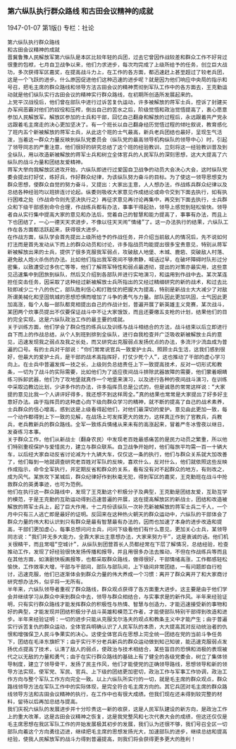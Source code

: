 ### 第六纵队执行群众路线  和古田会议精神的成就

1947-01-07
第1版()
专栏：社论

    第六纵队执行群众路线
    和古田会议精神的成就
    晋冀鲁豫人民解放军第六纵队是本区比较年轻的兵团，过去它曾因作战较差和群众工作不好背过很重的包袱，七月自卫战争以来，他们力求进步，每次均完成了上级所给予的任务，创立巨大战功，多次获得军区嘉奖，在提高战斗力上，在工作的各方面，都迅速赶上甚至超过了较老兵团，这是一个飞跃的进步。什么原因促进他们这种迅速的进步呢？就是因为他们响应中央局的指示和号召，把毛主席的群众路线和领导方法古田会议的精神贯彻到军队工作中的各方面去，王克勤运动就是他们纵队实行古田会议的精神实行群众路线，在初期所创造所发展起来的。
    上党平汉战役后，他们曾在部队中进行过诉苦复仇运动，许多被解放的蒋军士兵，控诉了封建买办军阀恶霸对他们的奴役和压榨，倒出自己的苦水之后，阶级觉悟和政治觉悟提高了，衷心愿意参加人民解放军。解放区参加的士兵和干部，回忆自己翻身和解放的过程后，永远跟着共产党永远跟着毛主席走的决心更加坚决了。有一个班长以自己翻身经历觉悟过程的倾吐叙说，教育感化了班内五个新被解放的蒋军士兵，从此这个班的士气最高，新兵老兵团结也最好，呈现生气活泼，当着这一群众力量反映到纵队党委员会（纵队党的最高领导机构纵队的领导中心）时，引起了领导同志的严重注意，他们很好的研究总结了这个班的经验教训，立刻将这一经验教训普及到全纵队，用以改造新被解放的蒋军士兵和树立全体官兵的人民军队的深刻思想，这大大提高了六纵队的战斗力量和团结友爱精神。
    蒋军大举向我解放区进攻开始，六纵队即进行过爱国自卫战争的动员大会决心大会，这时纵队党委会提出打好仗，练好兵，作好群众纪律，为该纵队努力奋斗的目标。为了使这一领导思想变为群众思想，使群众自觉的努力奋斗，又提出：大家出主意，人人想办法，作战练兵群众纪律以及总结各种经验均以班排连讨论起。纵委则吸收大家意见作成结论或命令交到下面去执行，如有执行困难之处（作战命令则先坚决执行之）再征求意见再讨论再集中，再交到下面去执行，士兵群众和下级干部感到命令合理，作战练兵都有办法，事事干得起劲，领导上感觉到轻松愉快。领导者自从实行集中提高大家的意见和办法后，觉着自己的智慧和能力提高了，事事有办法，而且上下也团结了，一心一德天天求进步，不像以往天天闹“情绪”了。这一办法执行的结果，六纵队工作在各方面都活跃起来，获得很大进步。
    在作战方面，纵队学会首先提出上级所给予的作战任务，并介绍当前敌人的情况后，先不说如何打法而是首先发动从下而上的群众动员和讨论，许多指战员均能提出很多宝贵意见，特别从蒋军新被解放出来的士兵，提供了很多克服我军弱点，攻破敌人地堡、木城、鹿砦、突破敌人村落、避免敌人炮火杀伤的办法。比如他们指出我军夜间不够肃静，喊话过早，在破坏障碍时队形过分密集，以致遭受过多伤亡等等，他们了解蒋军特性和弱点最透彻，提出的对策亦最实用，这些意见迅速集中到团旅到纵队，然后又介绍到各部队并进行实地演习，和运用到作战中去。某次某连担任突击任务，因采取了这种经过新被解放士兵所指出的又经过精细研究的新的战术，和过去比较即减少二十八的伤亡，部队胜利信心和打胜仗的把握大为提高，特别是新战士大大减少了对敌所谓美械化和坚固筑城的思想恐惧而增加了斗争的勇气与力量。部队因此更加巩固，士气因此更加高涨，每个人每一部队都竞相提出自己的作战计划，普遍开展了新英雄主义竞赛，某次战斗，某团两个炊事员提出不仅要保证战斗中不让大家饿饭，而且还要缴五支枪的计划，结果他们的目的完全实现。这是六纵队政治工作的最主要的成就。
    关于训练方面，他们学会了群众性的练兵以及训练与战斗相结合的方法，战斗结束以后立即进行自下而上的作战总结，从个人到班到排到全纵队，进行自我检查并广泛吸收新被解放士兵的意见，迅速发现我之弱点及我之长处，而又研究出克服弱点发扬优点的办法，多流汗少流血成为普遍的口号。有的士兵对干部说：“你们常常说官兵一致爱护士兵、照顾士兵生活，这我们感到很好，但最大的爱护士兵，是干部的战术高指挥好，打仗少死个人”，这也推动了干部的虚心学习向上。在士兵中普遍发挥一技之长，上级则负总结责任上下一致提高技术，反对一切形式和教条，一切为了战斗的实际需要，比如他们为了适应夜间战斗排除武器故障的需要，他们蒙着眼睛练习拆卸武器，他们为了攻地堡就真作一个地堡来演习，以及进行各种的夜间战斗演习，在训练中采取边教边比划，少讲多作的办法，许多指挥员总是公式的，但是诚恳的常常这样说：“大家提的意见比我一个人讲评好得多，我还想不到这样周全。”真的结果也常常是大家提出了好多好主意好办法。由于指挥员的这种虚心向下级向群众学习的精神，就不断的提高了自己的战术素养，士兵群众的信心增高，感到这是上级看得起他们，对他们最深切的爱护。意见由此更加一致，每一个动作都得到上下一致的见解，在战场上可发挥更大的效力，这样真正作到了官教兵，兵教兵，老兵教新兵的群众路线。全军一致练兵情绪从来未有的高涨起来，冒着严冬冰雪夜以继日，发奋练习本事。
    关于群众工作，他们从新战士（翻身农民）中发现老百姓最感痛苦的是民力动员之繁重，所以他们特别重视保护与爱惜民力，建立与群众联系。自卫战争开始时，他们每旅平均需一百一十辆大车，以后经大家自动反省讨论减为十九辆大车，仅仅这一条的执行，他们与群众关系就大加改善了，他们每到一地就调查研究老百姓对军队的反映，喜欢什么，反对什么，他们就依照这些反映作成指示，命令全军执行，并定期反省和群众的关系，看有没有对不起群众的地方，有则改之，成为风气。某旅攻下某城后，群众纪律好作到秋毫无犯，得到军区的嘉奖，王克勤班在战斗中抢救群众的英勇事迹，也可为范例。
    他们在执行这一群众路线中，发现了王克勤这个积极分子及典型，王克勤是团结友爱，互助互学的模范，于是王克勤的互助运动得到迅速普遍的开展，这在提高解放区的新战士，团结和改造被解放的蒋军士兵上，起了巨大作用，十二月份该纵队一次补充新被解放的蒋军士兵二千人，一个月中只有三人逃亡即是最好的证明。反回来在这种热火朝天的群众运动中，六纵队的干部体会了群众力量的伟大和认识到只有群众是最有智慧最有办法的，因而也加速了本身的进步改造和提高，干部们更加虚心，每事总想问问士兵，问问下级看他们有什么意见，更加关心士兵，某领导同志说：“我们并无多大能力，全靠大家出主意想办法，大家来努力干”，这是衷诚的话。他们机关很精干，而且常唱“空城计”，从纵队到团营首长人员都经常在下层了解情况，总结经验，检查推动工作，发现了好经验很快发扬传播和报导，并且用很多办法去推动，不但在作战练兵等而且在其他方面，如演剧快板画报等，也都采取群众路线，做得很好，干部情绪高涨，工作都感轻松愉快，工作效率大增，干部与干部间，部队与部队间，上下级间非常团结，一有问题即自行检讨，迅速克服，他们已逐渐体会到群众力量的伟大养成一个习惯：离开了群众离开了和大家商讨研究想办法外，似乎将一无所有。
    半年来，六纵队领导者重视了群众路线，群众观点获得了各方面重大进步。这主要是由于他们学会并继续学习从群众中来到群众中去，领导与群众相结合，与实事求是的新作风。半年来经验证明，只有实行群众路线才能发挥群众的积极性与热情、智慧与创造力，才能迅速接受新的事物和好的典型，才能发现并团结积极分子战斗英雄和模范工作者，才能使部队特别干部得到改造和进步。半年来经验证明：一切的进步只能从克服戈尔洛夫的观点和教条主义中才能产生；由于普遍实行诉苦复仇的群众运动，全体官兵明确认识了人民军队的本质，大大提高其对反动统治者的仇恨和增强保卫人民斗争果实的决心。这使全体官兵在思想上完全统一团结在党的当前斗争任务下，团结在毛泽东旗帜下；由于实行不分老兵新兵的群众运动做到知己知彼，能迅速克服弱点发扬优点提高了技术，认清了敌人的弱点，使政治与技术相结合，某些盲目的恐惧和消极的表现被代之以无敌的力量和勇气；由于在实行群众路线的基础上有了健全的各级党委会，树立了集体领导制度，建立了领导骨干，发扬了民主作风，他们才能使党的正确领导路线，思想领导和新的领导方法实现，使军党、军民、官兵、上下级的团结更加密切，政治工作与军事工作协调，政治工作方向与整个军队工作方向完全一致。以上六纵队所实行的一切，就是毛主席的群众观点，群众路线领导方法在军队工作中的实际体现，是完全符合毛主席方向的。其它兵团对毛主席的群众路线领导方法和古田会议精神的执行，在工作中也有很大成绩。但我们现在还未得到较完整的材料，留待以后再加总结与提高。
    我们庆祝六纵队的发展进步并十分珍贵这一新的收获，这是人民军队建设的新方向，是政治工作上的重大改革，这是古田会议精神之恢复，这是我党整风和七次代表大会的成绩，但这还仅仅是毛主席思想在我区军队工作的开始发展极其初步的发展，我们认为还很不够，我们号召全区一切部队向着这个方向勇往迈进，继续把毛主席的思想发扬光大，加速部队的进步，继续总结和提高经验，使我人民解放军的战斗力得到普遍提高，则我们将会获得更多更大的胜利！

